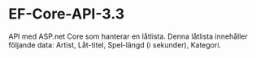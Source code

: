 # EF-Core-API-3.3
API med ASP.net Core som hanterar en låtlista. Denna låtlista innehåller följande data: Artist, Låt-titel, Spel-längd (i sekunder), Kategori.
